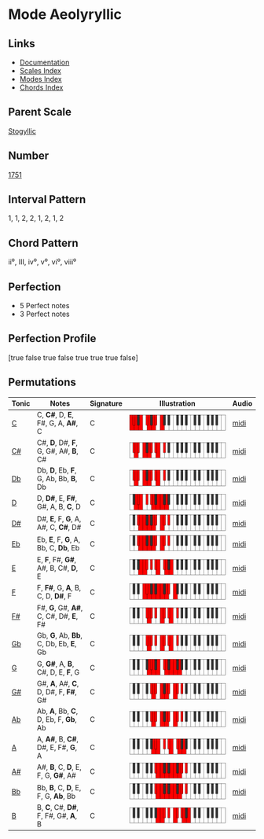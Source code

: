 # Mode Aeolyryllic

## Links

- [Documentation](index.md)
- [Scales Index](Scales.md)
- [Modes Index](Modes.md)
- [Chords Index](Chords.md)

## Parent Scale

[Stogyllic](ScaleStogyllic.md)

## Number

[1751](https://ianring.com/musictheory/scales/1751)

## Interval Pattern

1, 1, 2, 2, 1, 2, 1, 2

## Chord Pattern

ii⁰, III, iv⁰, v⁰, vi⁰, viii⁰

## Perfection

- 5 Perfect notes
- 3 Perfect notes

## Perfection Profile

[true false true false true true true false]

## Permutations

| Tonic | Notes | Signature | Illustration | Audio |
|-------|-------|-----------|--------------|-------|
| [C](ModeCNaturalAeolyryllic.md) | C, **C#**, D, **E**, F#, G, A, **A#**, C | C | ![CNaturalAeolyryllic](ModeCNaturalAeolyryllic.png) | [midi](https://github.com/edipermadi/music/blob/main/docs/ModeCNaturalAeolyryllic.mid?raw=true) |
| [C#](ModeCSharpAeolyryllic.md) | C#, **D**, D#, **F**, G, G#, A#, **B**, C# | C | ![CSharpAeolyryllic](ModeCSharpAeolyryllic.png) | [midi](https://github.com/edipermadi/music/blob/main/docs/ModeCSharpAeolyryllic.mid?raw=true) |
| [Db](ModeDFlatAeolyryllic.md) | Db, **D**, Eb, **F**, G, Ab, Bb, **B**, Db | C | ![DFlatAeolyryllic](ModeDFlatAeolyryllic.png) | [midi](https://github.com/edipermadi/music/blob/main/docs/ModeDFlatAeolyryllic.mid?raw=true) |
| [D](ModeDNaturalAeolyryllic.md) | D, **D#**, E, **F#**, G#, A, B, **C**, D | C | ![DNaturalAeolyryllic](ModeDNaturalAeolyryllic.png) | [midi](https://github.com/edipermadi/music/blob/main/docs/ModeDNaturalAeolyryllic.mid?raw=true) |
| [D#](ModeDSharpAeolyryllic.md) | D#, **E**, F, **G**, A, A#, C, **C#**, D# | C | ![DSharpAeolyryllic](ModeDSharpAeolyryllic.png) | [midi](https://github.com/edipermadi/music/blob/main/docs/ModeDSharpAeolyryllic.mid?raw=true) |
| [Eb](ModeEFlatAeolyryllic.md) | Eb, **E**, F, **G**, A, Bb, C, **Db**, Eb | C | ![EFlatAeolyryllic](ModeEFlatAeolyryllic.png) | [midi](https://github.com/edipermadi/music/blob/main/docs/ModeEFlatAeolyryllic.mid?raw=true) |
| [E](ModeENaturalAeolyryllic.md) | E, **F**, F#, **G#**, A#, B, C#, **D**, E | C | ![ENaturalAeolyryllic](ModeENaturalAeolyryllic.png) | [midi](https://github.com/edipermadi/music/blob/main/docs/ModeENaturalAeolyryllic.mid?raw=true) |
| [F](ModeFNaturalAeolyryllic.md) | F, **F#**, G, **A**, B, C, D, **D#**, F | C | ![FNaturalAeolyryllic](ModeFNaturalAeolyryllic.png) | [midi](https://github.com/edipermadi/music/blob/main/docs/ModeFNaturalAeolyryllic.mid?raw=true) |
| [F#](ModeFSharpAeolyryllic.md) | F#, **G**, G#, **A#**, C, C#, D#, **E**, F# | C | ![FSharpAeolyryllic](ModeFSharpAeolyryllic.png) | [midi](https://github.com/edipermadi/music/blob/main/docs/ModeFSharpAeolyryllic.mid?raw=true) |
| [Gb](ModeGFlatAeolyryllic.md) | Gb, **G**, Ab, **Bb**, C, Db, Eb, **E**, Gb | C | ![GFlatAeolyryllic](ModeGFlatAeolyryllic.png) | [midi](https://github.com/edipermadi/music/blob/main/docs/ModeGFlatAeolyryllic.mid?raw=true) |
| [G](ModeGNaturalAeolyryllic.md) | G, **G#**, A, **B**, C#, D, E, **F**, G | C | ![GNaturalAeolyryllic](ModeGNaturalAeolyryllic.png) | [midi](https://github.com/edipermadi/music/blob/main/docs/ModeGNaturalAeolyryllic.mid?raw=true) |
| [G#](ModeGSharpAeolyryllic.md) | G#, **A**, A#, **C**, D, D#, F, **F#**, G# | C | ![GSharpAeolyryllic](ModeGSharpAeolyryllic.png) | [midi](https://github.com/edipermadi/music/blob/main/docs/ModeGSharpAeolyryllic.mid?raw=true) |
| [Ab](ModeAFlatAeolyryllic.md) | Ab, **A**, Bb, **C**, D, Eb, F, **Gb**, Ab | C | ![AFlatAeolyryllic](ModeAFlatAeolyryllic.png) | [midi](https://github.com/edipermadi/music/blob/main/docs/ModeAFlatAeolyryllic.mid?raw=true) |
| [A](ModeANaturalAeolyryllic.md) | A, **A#**, B, **C#**, D#, E, F#, **G**, A | C | ![ANaturalAeolyryllic](ModeANaturalAeolyryllic.png) | [midi](https://github.com/edipermadi/music/blob/main/docs/ModeANaturalAeolyryllic.mid?raw=true) |
| [A#](ModeASharpAeolyryllic.md) | A#, **B**, C, **D**, E, F, G, **G#**, A# | C | ![ASharpAeolyryllic](ModeASharpAeolyryllic.png) | [midi](https://github.com/edipermadi/music/blob/main/docs/ModeASharpAeolyryllic.mid?raw=true) |
| [Bb](ModeBFlatAeolyryllic.md) | Bb, **B**, C, **D**, E, F, G, **Ab**, Bb | C | ![BFlatAeolyryllic](ModeBFlatAeolyryllic.png) | [midi](https://github.com/edipermadi/music/blob/main/docs/ModeBFlatAeolyryllic.mid?raw=true) |
| [B](ModeBNaturalAeolyryllic.md) | B, **C**, C#, **D#**, F, F#, G#, **A**, B | C | ![BNaturalAeolyryllic](ModeBNaturalAeolyryllic.png) | [midi](https://github.com/edipermadi/music/blob/main/docs/ModeBNaturalAeolyryllic.mid?raw=true) |
